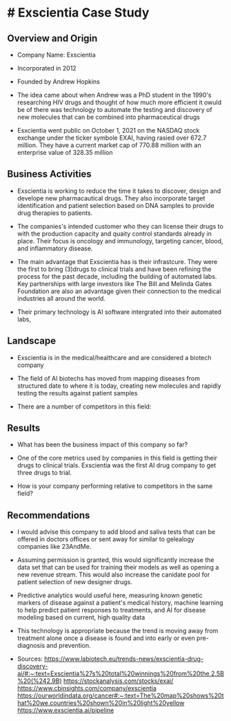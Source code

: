 # # Exscientia Case Study 

## Overview and Origin

* Company Name: Exscientia 

* Incorporated in 2012 

* Founded by Andrew Hopkins

* The idea came about when Andrew was a PhD student in the 1990's researching HIV drugs and thought of how much more efficient it owuld be of there was technology to automate the testing and discovery of new molecules that can be combined into pharmaceutical drugs 

* Esxcientia went public on October 1, 2021 on the NASDAQ stock exchange under the ticker symbole EXAI, having rasied over 672.7 million. They have a current market cap of 770.88 million with an enterprise value of 328.35 million

## Business Activities

* Exscientia is working to reduce the time it takes to discover, design and develope new pharmacautical drugs. They also incorporate target identification and patient selection based on DNA samples to provide drug therapies to patients. 

* The companies's intended customer who they can license their drugs to with the production capacity and quaity control standards already in place. Their focus is oncology and immunology, targeting cancer, blood, and inflammatory disease. 

* The main advantage that Exscientia has is their infrastcure. They were the first to bring (3)drugs to clinical trials and have been refining the process for the past decade, including the building of automated labs. Key partnerships with large investors like The Bill and Melinda Gates Foundation are also an advantage given their connection to the medical industries all around the world. 

* Their primary technology is AI software intergrated into their automated labs, 

## Landscape

* Exscientia is in the medical/healthcare and are considered a biotech company 

* The field of AI biotechs has moved from mapping diseases from structured date to where it is today, creating new molecules and rapidly testing the results against patient samples

* There are a number of competitors in this field: 

## Results

* What has been the business impact of this company so far?

* One of the core metrics used by companies in this field is getting their drugs to clinical trials. Exscientia was the first AI drug company to get three drugs to trial. 

* How is your company performing relative to competitors in the same field?

## Recommendations

* I would advise this company to add blood and saliva tests that can be offered in doctors offices or sent away for similar to gelealogy companies like 23AndMe. 

* Assuming permission is granted, this would significantly increase the data set that can be used for training their models as well as opening a new revenue stream. This would also increase the canidate pool for patient selection of new designer drugs.  

* Predictive analytics would useful here, measuring known genetic markers of disease against a patient's medical history, machine learning to help predict patient responses to treatments, and AI for disease modeling based on current, high quality data 

* This technology is appropriate because the trend is moving away from treatment alone once a disease is found and into early or even pre-diagnosis and prevention. 

* Sources:
  https://www.labiotech.eu/trends-news/exscientia-drug-discovery-ai/#:~:text=Exscientia%27s%20total%20winnings%20from%20the,2.5B%20(%242.9B)
  https://stockanalysis.com/stocks/exai/
  https://www.cbinsights.com/company/exscientia
  https://ourworldindata.org/cancer#:~:text=The%20map%20shows%20that%20we,countries%20shown%20in%20light%20yellow
  https://www.exscientia.ai/pipeline
  
  
  
